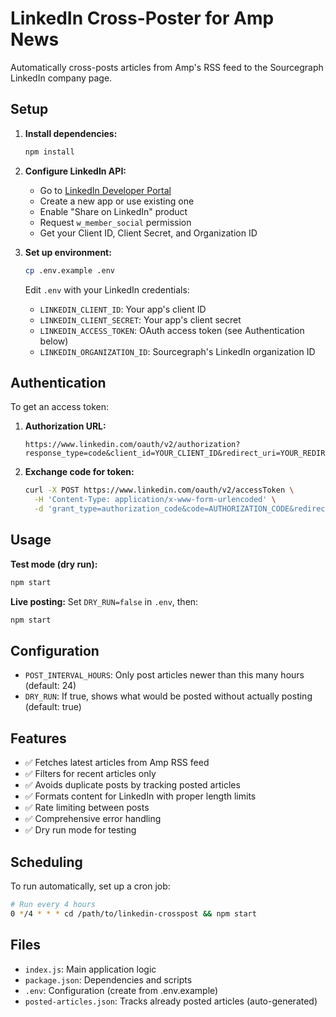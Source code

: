 # LinkedIn Cross-Poster for Amp News

Automatically cross-posts articles from Amp's RSS feed to the Sourcegraph LinkedIn company page.

## Setup

1. **Install dependencies:**
   ```bash
   npm install
   ```

2. **Configure LinkedIn API:**
   - Go to [LinkedIn Developer Portal](https://developer.linkedin.com/)
   - Create a new app or use existing one
   - Enable "Share on LinkedIn" product
   - Request `w_member_social` permission
   - Get your Client ID, Client Secret, and Organization ID

3. **Set up environment:**
   ```bash
   cp .env.example .env
   ```
   
   Edit `.env` with your LinkedIn credentials:
   - `LINKEDIN_CLIENT_ID`: Your app's client ID
   - `LINKEDIN_CLIENT_SECRET`: Your app's client secret  
   - `LINKEDIN_ACCESS_TOKEN`: OAuth access token (see Authentication below)
   - `LINKEDIN_ORGANIZATION_ID`: Sourcegraph's LinkedIn organization ID

## Authentication

To get an access token:

1. **Authorization URL:**
   ```
   https://www.linkedin.com/oauth/v2/authorization?response_type=code&client_id=YOUR_CLIENT_ID&redirect_uri=YOUR_REDIRECT_URI&scope=w_member_social
   ```

2. **Exchange code for token:**
   ```bash
   curl -X POST https://www.linkedin.com/oauth/v2/accessToken \
     -H 'Content-Type: application/x-www-form-urlencoded' \
     -d 'grant_type=authorization_code&code=AUTHORIZATION_CODE&redirect_uri=YOUR_REDIRECT_URI&client_id=YOUR_CLIENT_ID&client_secret=REDACTED'
   ```

## Usage

**Test mode (dry run):**
```bash
npm start
```

**Live posting:**
Set `DRY_RUN=false` in `.env`, then:
```bash
npm start
```

## Configuration

- `POST_INTERVAL_HOURS`: Only post articles newer than this many hours (default: 24)
- `DRY_RUN`: If true, shows what would be posted without actually posting (default: true)

## Features

- ✅ Fetches latest articles from Amp RSS feed
- ✅ Filters for recent articles only
- ✅ Avoids duplicate posts by tracking posted articles
- ✅ Formats content for LinkedIn with proper length limits
- ✅ Rate limiting between posts
- ✅ Comprehensive error handling
- ✅ Dry run mode for testing

## Scheduling

To run automatically, set up a cron job:
```bash
# Run every 4 hours
0 */4 * * * cd /path/to/linkedin-crosspost && npm start
```

## Files

- `index.js`: Main application logic
- `package.json`: Dependencies and scripts
- `.env`: Configuration (create from .env.example)
- `posted-articles.json`: Tracks already posted articles (auto-generated)
